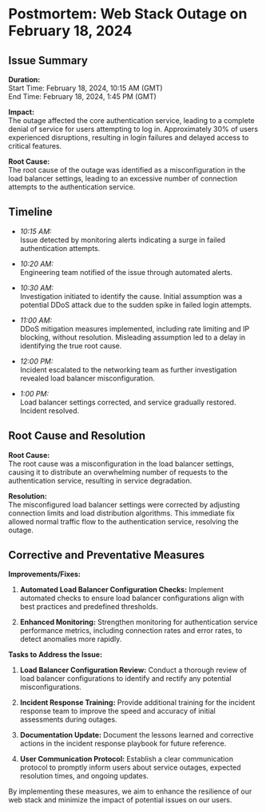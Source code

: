 # Postmortem: Web Stack Outage on February 18, 2024

## Issue Summary

**Duration:**  
Start Time: February 18, 2024, 10:15 AM (GMT)  
End Time: February 18, 2024, 1:45 PM (GMT)

**Impact:**  
The outage affected the core authentication service, leading to a complete denial of service for users attempting to log in. Approximately 30% of users experienced disruptions, resulting in login failures and delayed access to critical features.

**Root Cause:**  
The root cause of the outage was identified as a misconfiguration in the load balancer settings, leading to an excessive number of connection attempts to the authentication service.

## Timeline

- *10:15 AM:*  
  Issue detected by monitoring alerts indicating a surge in failed authentication attempts.

- *10:20 AM:*  
  Engineering team notified of the issue through automated alerts.

- *10:30 AM:*  
  Investigation initiated to identify the cause. Initial assumption was a potential DDoS attack due to the sudden spike in failed login attempts.

- *11:00 AM:*  
  DDoS mitigation measures implemented, including rate limiting and IP blocking, without resolution. Misleading assumption led to a delay in identifying the true root cause.

- *12:00 PM:*  
  Incident escalated to the networking team as further investigation revealed load balancer misconfiguration.

- *1:00 PM:*  
  Load balancer settings corrected, and service gradually restored. Incident resolved.

## Root Cause and Resolution

**Root Cause:**  
The root cause was a misconfiguration in the load balancer settings, causing it to distribute an overwhelming number of requests to the authentication service, resulting in service degradation.

**Resolution:**  
The misconfigured load balancer settings were corrected by adjusting connection limits and load distribution algorithms. This immediate fix allowed normal traffic flow to the authentication service, resolving the outage.

## Corrective and Preventative Measures

**Improvements/Fixes:**  

1. **Automated Load Balancer Configuration Checks:** Implement automated checks to ensure load balancer configurations align with best practices and predefined thresholds.

2. **Enhanced Monitoring:** Strengthen monitoring for authentication service performance metrics, including connection rates and error rates, to detect anomalies more rapidly.

**Tasks to Address the Issue:**  

1. **Load Balancer Configuration Review:** Conduct a thorough review of load balancer configurations to identify and rectify any potential misconfigurations.

2. **Incident Response Training:** Provide additional training for the incident response team to improve the speed and accuracy of initial assessments during outages.
3. **Documentation Update:** Document the lessons learned and corrective actions in the incident response playbook for future reference.
4. **User Communication Protocol:** Establish a clear communication protocol to promptly inform users about service outages, expected resolution times, and ongoing updates.

By implementing these measures, we aim to enhance the resilience of our web stack and minimize the impact of potential issues on our users.
